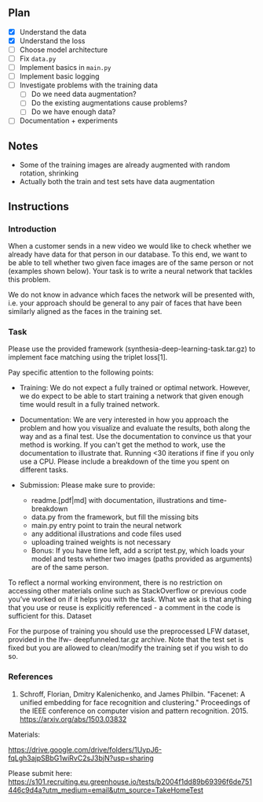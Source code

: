  
## Plan

- [x] Understand the data
- [x] Understand the loss
- [ ] Choose model architecture
- [ ] Fix `data.py`
- [ ] Implement basics in `main.py`
- [ ] Implement basic logging
- [ ] Investigate problems with the training data
    - [ ] Do we need data augmentation?
    - [ ] Do the existing augmentations cause problems?
    - [ ] Do we have enough data?
- [ ] Documentation + experiments
## Notes

- Some of the training images are already augmented with random rotation, shrinking
- Actually both the train and test sets have data augmentation



## Instructions

### Introduction
When a customer sends in a new video we would like to check whether we already have data for that person in our database. To this end, we want to be able to tell whether two given face images are of the
same person or not (examples shown below). Your task is to write a neural network that tackles this problem.

We do not know in advance which faces the network will be presented with, i.e. your approach should be general to any pair of faces that have been similarly aligned as the faces in the training set.

### Task
Please use the provided framework (synthesia-deep-learning-task.tar.gz) to implement face matching using the triplet loss[1].

Pay specific attention to the following points:

- Training: We do not expect a fully trained or optimal network. However, we do expect to be able to start training a network that given enough time would result in a fully trained network.
- Documentation: We are very interested in how you approach the problem and how you visualize and evaluate the results, both along the way and as a final test. Use the documentation to convince us
that your method is working. If you can't get the method to work, use the documentation to illustrate that. Running <30 iterations if fine if you only use a CPU. Please include a breakdown of the
time you spent on different tasks.

- Submission: Please make sure to provide:

    - readme.[pdf|md] with documentation, illustrations and time-breakdown
    - data.py from the framework, but fill the missing bits
    - main.py entry point to train the neural network
    - any additional illustrations and code files used
    - uploading trained weights is not necessary
    - Bonus: If you have time left, add a script test.py, which loads your model and tests whether two images (paths provided as arguments) are of the same person.

To reflect a normal working environment, there is no restriction on accessing other materials online such as
StackOverflow or previous code you’ve worked on if it helps you with the task. What we ask is that anything
that you use or reuse is explicitly referenced - a comment in the code is sufficient for this.
Dataset

For the purpose of training you should use the preprocessed LFW dataset, provided in the lfw-
deepfunneled.tar.gz archive. Note that the test set is fixed but you are allowed to clean/modify the
training set if you wish to do so.

### References
1. Schroff, Florian, Dmitry Kalenichenko, and James Philbin. "Facenet: A unified embedding for face
recognition and clustering." Proceedings of the IEEE conference on computer vision and pattern
recognition. 2015. https://arxiv.org/abs/1503.03832


Materials:

https://drive.google.com/drive/folders/1UypJ6-fqLgh3ajpSBbG1wiRvC2sJ3bjN?usp=sharing

Please submit here:
https://s101.recruiting.eu.greenhouse.io/tests/b2004f1dd89b69396f6de751446c9d4a?utm_medium=email&utm_source=TakeHomeTest
